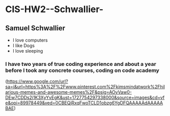 # CIS-HW2--Schwallier-
## **Samuel Schwallier**

* I love computers
* I like Dogs
* I love sleeping
### I have two years of true coding experience and about a year before I took any concrete courses, coding on code academy 
(https://www.google.com/url?sa=i&url=https%3A%2F%2Fwww.pinterest.com%2Fkimsmindatwork%2Fhilarious-memes-and-awesome-memes%2F&psig=AOvVaw0-DEw7CDDs2i1K3XyYvEgK&ust=1727754297338000&source=images&cd=vfe&opi=89978449&ved=0CBEQjRxqFwoTCLD1obzg6YgDFQAAAAAdAAAAABAE)
